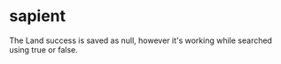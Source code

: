 # sapient

The Land success is saved as null, however it's working while searched using true or false.
